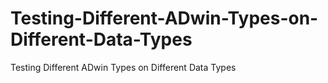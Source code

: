 # Testing-Different-ADwin-Types-on-Different-Data-Types
Testing Different ADwin Types on Different Data Types
